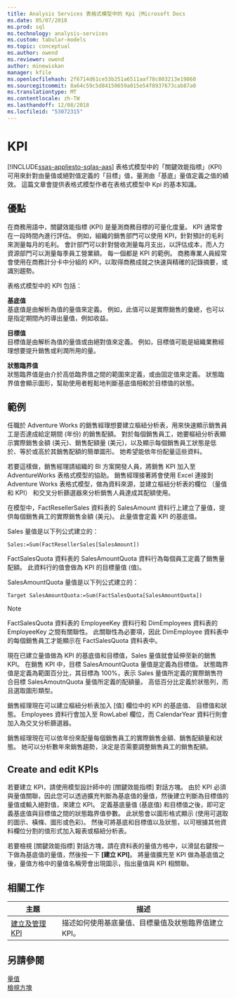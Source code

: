 ```yaml
---
title: Analysis Services 表格式模型中的 Kpi |Microsoft Docs
ms.date: 05/07/2018
ms.prod: sql
ms.technology: analysis-services
ms.custom: tabular-models
ms.topic: conceptual
ms.author: owend
ms.reviewer: owend
author: minewiskan
manager: kfile
ms.openlocfilehash: 2f6714d61ce53b251a6511aaf78c803213e19860
ms.sourcegitcommit: 8a64c59c5d84150659a015e54f8937673cab87a0
ms.translationtype: MT
ms.contentlocale: zh-TW
ms.lasthandoff: 12/08/2018
ms.locfileid: "53072315"
---
```

# <a name="kpis"></a>KPI
[!INCLUDE[ssas-appliesto-sqlas-aas](../../includes/ssas-appliesto-sqlas-aas.md)]
  表格式模型中的「關鍵效能指標」(KPI) 可用來針對由量值或絕對值定義的「目標」值，量測由「基底」量值定義之值的績效。 這篇文章會提供表格式模型作者在表格式模型中 Kpi 的基本知識。  
  
##  <a name="bkmk_benefits"></a> 優點  
 在商務用語中，關鍵效能指標 (KPI) 是量測商務目標的可量化度量。 KPI 通常會在一段時間內進行評估。 例如，組織的銷售部門可以使用 KPI，針對預計的毛利來測量每月的毛利。 會計部門可以針對營收測量每月支出，以評估成本，而人力資源部門可以測量每季員工營業額。 每一個都是 KPI 的範例。 商務專業人員經常會使用在商務計分卡中分組的 KPI，以取得商務成就之快速與精確的記錄摘要，或識別趨勢。  
  
 表格式模型中的 KPI 包括：  
  
 **基底值**  
 基底值是由解析為值的量值來定義。 例如，此值可以是實際銷售的彙總，也可以是指定期間內的導出量值，例如收益。  
  
 **目標值**  
 目標值是由解析為值的量值或由絕對值來定義。 例如，目標值可能是組織業務經理想要提升銷售或利潤所用的量。  
  
 **狀態臨界值**  
 狀態臨界值是由介於高低臨界值之間的範圍來定義，或由固定值來定義。 狀態臨界值會顯示圖形，幫助使用者輕鬆地判斷基底值相較於目標值的狀態。  
  
##  <a name="bkmk_example"></a> 範例  
 任職於 Adventure Works 的銷售經理想要建立樞紐分析表，用來快速顯示銷售員工是否達成給定期間 (年份) 的銷售配額。 對於每個銷售員工，她要樞紐分析表顯示實際銷售金額 (美元)、銷售配額量 (美元)，以及顯示每個銷售員工狀態是低於、等於或高於其銷售配額的簡單圖形。 她希望能依年份配量這些資料。  
  
 若要這樣做，銷售經理請組織的 BI 方案開發人員，將銷售 KPI 加入至 AdventureWorks 表格式模型的協助。 銷售經理接著將會使用 Excel 連接到 Adventure Works 表格式模型，做為資料來源，並建立樞紐分析表的欄位 （量值和 KPI） 和交叉分析篩選器來分析銷售人員達成其配額使用。  
  
 在模型中，FactResellerSales 資料表的 SalesAmount 資料行上建立了量值，提供每個銷售員工的實際銷售金額 (美元)。 此量值會定義 KPI 的基底值。  
  
 Sales 量值是以下列公式建立的：  
  
```  
Sales:=Sum(FactResellerSales[SalesAmount])  
```  
  
 FactSalesQuota 資料表的 SalesAmountQuota 資料行為每個員工定義了銷售量配額。 此資料行的值會做為 KPI 的目標量值 (值)。  
  
 SalesAmountQuota 量值是以下列公式建立的：  
  
```  
Target SalesAmountQuota:=Sum(FactSalesQuota[SalesAmountQuota])  
```  
  
> [!NOTE]  
>  FactSalesQuota 資料表的 EmployeeKey 資料行和 DimEmployees 資料表的 EmployeeKey 之間有關聯性。 此關聯性為必要項，因此 DimEmployee 資料表中的每個銷售員工才能顯示在 FactSalesQuota 資料表中。  
  
 現在已建立量值做為 KPI 的基底值和目標值，Sales 量值就會延伸至新的銷售 KPI。 在銷售 KPI 中，目標 SalesAmountQuota 量值是定義為目標值。 狀態臨界值是定義為範圍百分比，其目標為 100%，表示 Sales 量值所定義的實際銷售符合目標 SalesAmoutnQuota 量值所定義的配額量。 高低百分比定義於狀態列，而且選取圖形類型。  
  
 銷售經理現在可以建立樞紐分析表加入 [值] 欄位中的 KPI 的基底值、 目標值和狀態。 Employees 資料行會加入至 RowLabel 欄位，而 CalendarYear 資料行則會加入為交叉分析篩選器。  
  
 銷售經理現在可以依年份來配量每個銷售員工的實際銷售金額、銷售配額量和狀態。 她可以分析數年來銷售趨勢，決定是否需要調整銷售員工的銷售配額。  
  
##  <a name="bkmk_create"></a> Create and edit KPIs  
 若要建立 KPI，請使用模型設計師中的 [關鍵效能指標] 對話方塊。 由於 KPI 必須與量值關聯，因此您可以透過擴充判斷為基底值的量值，然後建立判斷為目標值的量值或輸入絕對值，來建立 KPI。 定義基底量值 (基底值) 和目標值之後，即可定義基底值與目標值之間的狀態臨界值參數。 此狀態會以圖形格式顯示 (使用可選取的圖示、橫條、圖形或色彩)。 然後可將基底和目標值以及狀態，以可根據其他資料欄位分割的值形式加入報表或樞紐分析表。  
  
 若要檢視 [關鍵效能指標] 對話方塊，請在資料表的量值方格中，以滑鼠右鍵按一下做為基底值的量值，然後按一下 **[建立 KPI]**。 將量值擴充至 KPI 做為基底值之後，量值方格中的量值名稱旁會出現圖示，指出量值與 KPI 相關聯。  
  
##  <a name="bkmk_related_tasks"></a> 相關工作  
  
|主題|描述|  
|-----------|-----------------|  
|[建立及管理 KPI](../../analysis-services/tabular-models/create-and-manage-kpis-ssas-tabular.md)|描述如何使用基底量值、目標量值及狀態臨界值建立 KPI。|  
  
## <a name="see-also"></a>另請參閱  
 [量值](../../analysis-services/tabular-models/measures-ssas-tabular.md)   
 [檢視方塊](../../analysis-services/tabular-models/perspectives-ssas-tabular.md)  
  
  
